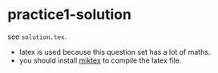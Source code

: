 # practice1-solution

see ``solution.tex``. 

* latex is used because this question set has a lot of maths. 
* you should install [miktex](https://miktex.org/download) to compile the latex file.